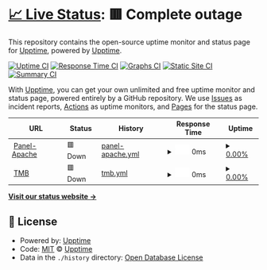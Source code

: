 # [📈 Live Status](https://upptime.github.io/upptime): <!--live status--> **🟥 Complete outage**

This repository contains the open-source uptime monitor and status page for [Upptime](https://upptime.js.org), powered by [Upptime](https://github.com/upptime/upptime).

[![Uptime CI](https://github.com/ianMetri/upptime/workflows/Uptime%20CI/badge.svg)](https://github.com/ianMetri/upptime/actions?query=workflow%3A%22Uptime+CI%22)
[![Response Time CI](https://github.com/ianMetri/upptime/workflows/Response%20Time%20CI/badge.svg)](https://github.com/ianMetri/upptime/actions?query=workflow%3A%22Response+Time+CI%22)
[![Graphs CI](https://github.com/ianMetri/upptime/workflows/Graphs%20CI/badge.svg)](https://github.com/ianMetri/upptime/actions?query=workflow%3A%22Graphs+CI%22)
[![Static Site CI](https://github.com/ianMetri/upptime/workflows/Static%20Site%20CI/badge.svg)](https://github.com/ianMetri/upptime/actions?query=workflow%3A%22Static+Site+CI%22)
[![Summary CI](https://github.com/ianMetri/upptime/workflows/Summary%20CI/badge.svg)](https://github.com/ianMetri/upptime/actions?query=workflow%3A%22Summary+CI%22)

With [Upptime](https://upptime.js.org), you can get your own unlimited and free uptime monitor and status page, powered entirely by a GitHub repository. We use [Issues](https://github.com/upptime/upptime/issues) as incident reports, [Actions](https://github.com/ianMetri/upptime/actions) as uptime monitors, and [Pages](https://upptime.github.io/upptime) for the status page.

<!--start: status pages-->
<!-- This summary is generated by Upptime (https://github.com/upptime/upptime) -->
<!-- Do not edit this manually, your changes will be overwritten -->
<!-- prettier-ignore -->
| URL | Status | History | Response Time | Uptime |
| --- | ------ | ------- | ------------- | ------ |
| <img alt="" src="https://favicons.githubusercontent.com/panel-apache.termografoapache.com" height="13"> [Panel-Apache](https://panel-apache.termografoapache.com/) | 🟥 Down | [panel-apache.yml](https://github.com/ianMetri/Monitoring/commits/HEAD/history/panel-apache.yml) | <details><summary><img alt="Response time graph" src="./graphs/panel-apache/response-time-week.png" height="20"> 0ms</summary><br><a href="https://ianMetri.github.io/upptime/history/panel-apache"><img alt="Response time 0" src="https://img.shields.io/endpoint?url=https%3A%2F%2Fraw.githubusercontent.com%2FianMetri%2FMonitoring%2FHEAD%2Fapi%2Fpanel-apache%2Fresponse-time.json"></a><br><a href="https://ianMetri.github.io/upptime/history/panel-apache"><img alt="24-hour response time 0" src="https://img.shields.io/endpoint?url=https%3A%2F%2Fraw.githubusercontent.com%2FianMetri%2FMonitoring%2FHEAD%2Fapi%2Fpanel-apache%2Fresponse-time-day.json"></a><br><a href="https://ianMetri.github.io/upptime/history/panel-apache"><img alt="7-day response time 0" src="https://img.shields.io/endpoint?url=https%3A%2F%2Fraw.githubusercontent.com%2FianMetri%2FMonitoring%2FHEAD%2Fapi%2Fpanel-apache%2Fresponse-time-week.json"></a><br><a href="https://ianMetri.github.io/upptime/history/panel-apache"><img alt="30-day response time 0" src="https://img.shields.io/endpoint?url=https%3A%2F%2Fraw.githubusercontent.com%2FianMetri%2FMonitoring%2FHEAD%2Fapi%2Fpanel-apache%2Fresponse-time-month.json"></a><br><a href="https://ianMetri.github.io/upptime/history/panel-apache"><img alt="1-year response time 0" src="https://img.shields.io/endpoint?url=https%3A%2F%2Fraw.githubusercontent.com%2FianMetri%2FMonitoring%2FHEAD%2Fapi%2Fpanel-apache%2Fresponse-time-year.json"></a></details> | <details><summary><a href="https://ianMetri.github.io/upptime/history/panel-apache">0.00%</a></summary><a href="https://ianMetri.github.io/upptime/history/panel-apache"><img alt="All-time uptime 0.00%" src="https://img.shields.io/endpoint?url=https%3A%2F%2Fraw.githubusercontent.com%2FianMetri%2FMonitoring%2FHEAD%2Fapi%2Fpanel-apache%2Fuptime.json"></a><br><a href="https://ianMetri.github.io/upptime/history/panel-apache"><img alt="24-hour uptime 0.00%" src="https://img.shields.io/endpoint?url=https%3A%2F%2Fraw.githubusercontent.com%2FianMetri%2FMonitoring%2FHEAD%2Fapi%2Fpanel-apache%2Fuptime-day.json"></a><br><a href="https://ianMetri.github.io/upptime/history/panel-apache"><img alt="7-day uptime 0.00%" src="https://img.shields.io/endpoint?url=https%3A%2F%2Fraw.githubusercontent.com%2FianMetri%2FMonitoring%2FHEAD%2Fapi%2Fpanel-apache%2Fuptime-week.json"></a><br><a href="https://ianMetri.github.io/upptime/history/panel-apache"><img alt="30-day uptime 2.17%" src="https://img.shields.io/endpoint?url=https%3A%2F%2Fraw.githubusercontent.com%2FianMetri%2FMonitoring%2FHEAD%2Fapi%2Fpanel-apache%2Fuptime-month.json"></a><br><a href="https://ianMetri.github.io/upptime/history/panel-apache"><img alt="1-year uptime 0.00%" src="https://img.shields.io/endpoint?url=https%3A%2F%2Fraw.githubusercontent.com%2FianMetri%2FMonitoring%2FHEAD%2Fapi%2Fpanel-apache%2Fuptime-year.json"></a></details>
| <img alt="" src="https://favicons.githubusercontent.com/panel-tmb.termografoapache.com" height="13"> [TMB](https://panel-tmb.termografoapache.com/) | 🟥 Down | [tmb.yml](https://github.com/ianMetri/Monitoring/commits/HEAD/history/tmb.yml) | <details><summary><img alt="Response time graph" src="./graphs/tmb/response-time-week.png" height="20"> 0ms</summary><br><a href="https://ianMetri.github.io/upptime/history/tmb"><img alt="Response time 0" src="https://img.shields.io/endpoint?url=https%3A%2F%2Fraw.githubusercontent.com%2FianMetri%2FMonitoring%2FHEAD%2Fapi%2Ftmb%2Fresponse-time.json"></a><br><a href="https://ianMetri.github.io/upptime/history/tmb"><img alt="24-hour response time 0" src="https://img.shields.io/endpoint?url=https%3A%2F%2Fraw.githubusercontent.com%2FianMetri%2FMonitoring%2FHEAD%2Fapi%2Ftmb%2Fresponse-time-day.json"></a><br><a href="https://ianMetri.github.io/upptime/history/tmb"><img alt="7-day response time 0" src="https://img.shields.io/endpoint?url=https%3A%2F%2Fraw.githubusercontent.com%2FianMetri%2FMonitoring%2FHEAD%2Fapi%2Ftmb%2Fresponse-time-week.json"></a><br><a href="https://ianMetri.github.io/upptime/history/tmb"><img alt="30-day response time 0" src="https://img.shields.io/endpoint?url=https%3A%2F%2Fraw.githubusercontent.com%2FianMetri%2FMonitoring%2FHEAD%2Fapi%2Ftmb%2Fresponse-time-month.json"></a><br><a href="https://ianMetri.github.io/upptime/history/tmb"><img alt="1-year response time 0" src="https://img.shields.io/endpoint?url=https%3A%2F%2Fraw.githubusercontent.com%2FianMetri%2FMonitoring%2FHEAD%2Fapi%2Ftmb%2Fresponse-time-year.json"></a></details> | <details><summary><a href="https://ianMetri.github.io/upptime/history/tmb">0.00%</a></summary><a href="https://ianMetri.github.io/upptime/history/tmb"><img alt="All-time uptime 0.00%" src="https://img.shields.io/endpoint?url=https%3A%2F%2Fraw.githubusercontent.com%2FianMetri%2FMonitoring%2FHEAD%2Fapi%2Ftmb%2Fuptime.json"></a><br><a href="https://ianMetri.github.io/upptime/history/tmb"><img alt="24-hour uptime 0.00%" src="https://img.shields.io/endpoint?url=https%3A%2F%2Fraw.githubusercontent.com%2FianMetri%2FMonitoring%2FHEAD%2Fapi%2Ftmb%2Fuptime-day.json"></a><br><a href="https://ianMetri.github.io/upptime/history/tmb"><img alt="7-day uptime 0.00%" src="https://img.shields.io/endpoint?url=https%3A%2F%2Fraw.githubusercontent.com%2FianMetri%2FMonitoring%2FHEAD%2Fapi%2Ftmb%2Fuptime-week.json"></a><br><a href="https://ianMetri.github.io/upptime/history/tmb"><img alt="30-day uptime 2.17%" src="https://img.shields.io/endpoint?url=https%3A%2F%2Fraw.githubusercontent.com%2FianMetri%2FMonitoring%2FHEAD%2Fapi%2Ftmb%2Fuptime-month.json"></a><br><a href="https://ianMetri.github.io/upptime/history/tmb"><img alt="1-year uptime 0.00%" src="https://img.shields.io/endpoint?url=https%3A%2F%2Fraw.githubusercontent.com%2FianMetri%2FMonitoring%2FHEAD%2Fapi%2Ftmb%2Fuptime-year.json"></a></details>

<!--end: status pages-->

[**Visit our status website →**](https://upptime.github.io/upptime)

## 📄 License

- Powered by: [Upptime](https://github.com/upptime/upptime)
- Code: [MIT](./LICENSE) © [Upptime](https://upptime.js.org)
- Data in the `./history` directory: [Open Database License](https://opendatacommons.org/licenses/odbl/1-0/)

